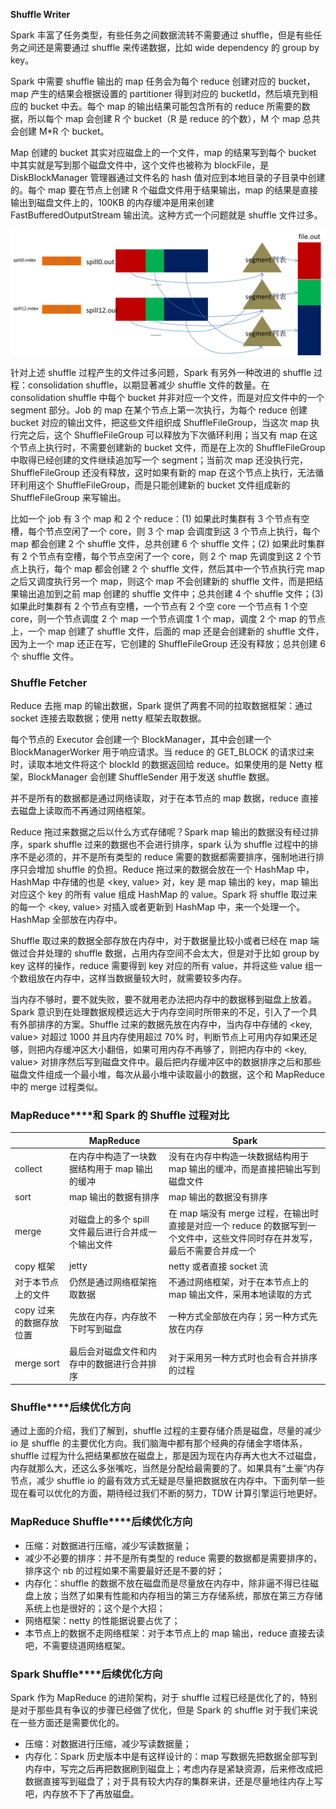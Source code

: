 **Shuffle Writer**

Spark 丰富了任务类型，有些任务之间数据流转不需要通过 shuffle，但是有些任务之间还是需要通过 shuffle 来传递数据，比如 wide dependency 的 group by key。

Spark 中需要 shuffle 输出的 map 任务会为每个 reduce 创建对应的 bucket，map 产生的结果会根据设置的 partitioner 得到对应的 bucketId，然后填充到相应的 bucket 中去。每个 map 的输出结果可能包含所有的 reduce 所需要的数据，所以每个 map 会创建 R 个 bucket（R 是 reduce 的个数），M 个 map 总共会创建 M*R 个 bucket。

Map 创建的 bucket 其实对应磁盘上的一个文件，map 的结果写到每个 bucket 中其实就是写到那个磁盘文件中，这个文件也被称为 blockFile，是 DiskBlockManager 管理器通过文件名的 hash 值对应到本地目录的子目录中创建的。每个 map 要在节点上创建 R 个磁盘文件用于结果输出，map 的结果是直接输出到磁盘文件上的，100KB 的内存缓冲是用来创建 FastBufferedOutputStream 输出流。这种方式一个问题就是 shuffle 文件过多。

![腾讯大数据之TDW计算引擎解析——Shuffle](images/4f6760e31d02437478a0b7788a1fd68c-1589164902906.png)

针对上述 shuffle 过程产生的文件过多问题，Spark 有另外一种改进的 shuffle 过程：consolidation shuffle，以期显著减少 shuffle 文件的数量。在 consolidation shuffle 中每个 bucket 并非对应一个文件，而是对应文件中的一个 segment 部分。Job 的 map 在某个节点上第一次执行，为每个 reduce 创建 bucket 对应的输出文件，把这些文件组织成 ShuffleFileGroup，当这次 map 执行完之后，这个 ShuffleFileGroup 可以释放为下次循环利用；当又有 map 在这个节点上执行时，不需要创建新的 bucket 文件，而是在上次的 ShuffleFileGroup 中取得已经创建的文件继续追加写一个 segment；当前次 map 还没执行完，ShuffleFileGroup 还没有释放，这时如果有新的 map 在这个节点上执行，无法循环利用这个 ShuffleFileGroup，而是只能创建新的 bucket 文件组成新的 ShuffleFileGroup 来写输出。

比如一个 job 有 3 个 map 和 2 个 reduce：(1) 如果此时集群有 3 个节点有空槽，每个节点空闲了一个 core，则 3 个 map 会调度到这 3 个节点上执行，每个 map 都会创建 2 个 shuffle 文件，总共创建 6 个 shuffle 文件；(2) 如果此时集群有 2 个节点有空槽，每个节点空闲了一个 core，则 2 个 map 先调度到这 2 个节点上执行，每个 map 都会创建 2 个 shuffle 文件，然后其中一个节点执行完 map 之后又调度执行另一个 map，则这个 map 不会创建新的 shuffle 文件，而是把结果输出追加到之前 map 创建的 shuffle 文件中；总共创建 4 个 shuffle 文件；(3) 如果此时集群有 2 个节点有空槽，一个节点有 2 个空 core 一个节点有 1 个空 core，则一个节点调度 2 个 map 一个节点调度 1 个 map，调度 2 个 map 的节点上，一个 map 创建了 shuffle 文件，后面的 map 还是会创建新的 shuffle 文件，因为上一个 map 还正在写，它创建的 ShuffleFileGroup 还没有释放；总共创建 6 个 shuffle 文件。

### **Shuffle Fetcher**

Reduce 去拖 map 的输出数据，Spark 提供了两套不同的拉取数据框架：通过 socket 连接去取数据；使用 netty 框架去取数据。

每个节点的 Executor 会创建一个 BlockManager，其中会创建一个 BlockManagerWorker 用于响应请求。当 reduce 的 GET_BLOCK 的请求过来时，读取本地文件将这个 blockId 的数据返回给 reduce。如果使用的是 Netty 框架，BlockManager 会创建 ShuffleSender 用于发送 shuffle 数据。

并不是所有的数据都是通过网络读取，对于在本节点的 map 数据，reduce 直接去磁盘上读取而不再通过网络框架。

Reduce 拖过来数据之后以什么方式存储呢？Spark map 输出的数据没有经过排序，spark shuffle 过来的数据也不会进行排序，spark 认为 shuffle 过程中的排序不是必须的，并不是所有类型的 reduce 需要的数据都需要排序，强制地进行排序只会增加 shuffle 的负担。Reduce 拖过来的数据会放在一个 HashMap 中，HashMap 中存储的也是 <key, value> 对，key 是 map 输出的 key，map 输出对应这个 key 的所有 value 组成 HashMap 的 value。Spark 将 shuffle 取过来的每一个 <key, value> 对插入或者更新到 HashMap 中，来一个处理一个。HashMap 全部放在内存中。

Shuffle 取过来的数据全部存放在内存中，对于数据量比较小或者已经在 map 端做过合并处理的 shuffle 数据，占用内存空间不会太大，但是对于比如 group by key 这样的操作，reduce 需要得到 key 对应的所有 value，并将这些 value 组一个数组放在内存中，这样当数据量较大时，就需要较多内存。

当内存不够时，要不就失败，要不就用老办法把内存中的数据移到磁盘上放着。Spark 意识到在处理数据规模远远大于内存空间时所带来的不足，引入了一个具有外部排序的方案。Shuffle 过来的数据先放在内存中，当内存中存储的 <key, value> 对超过 1000 并且内存使用超过 70% 时，判断节点上可用内存如果还足够，则把内存缓冲区大小翻倍，如果可用内存不再够了，则把内存中的 <key, value> 对排序然后写到磁盘文件中。最后把内存缓冲区中的数据排序之后和那些磁盘文件组成一个最小堆，每次从最小堆中读取最小的数据，这个和 MapReduce 中的 merge 过程类似。

### **MapReduce****和 Spark 的 Shuffle 过程对比**

|                         | MapReduce                                           | Spark                                                        |
| ----------------------- | --------------------------------------------------- | ------------------------------------------------------------ |
| collect                 | 在内存中构造了一块数据结构用于 map 输出的缓冲       | 没有在内存中构造一块数据结构用于 map 输出的缓冲，而是直接把输出写到磁盘文件 |
| sort                    | map 输出的数据有排序                                | map 输出的数据没有排序                                       |
| merge                   | 对磁盘上的多个 spill 文件最后进行合并成一个输出文件 | 在 map 端没有 merge 过程，在输出时直接是对应一个 reduce 的数据写到一个文件中，这些文件同时存在并发写，最后不需要合并成一个 |
| copy 框架               | jetty                                               | netty 或者直接 socket 流                                     |
| 对于本节点上的文件      | 仍然是通过网络框架拖取数据                          | 不通过网络框架，对于在本节点上的 map 输出文件，采用本地读取的方式 |
| copy 过来的数据存放位置 | 先放在内存，内存放不下时写到磁盘                    | 一种方式全部放在内存；另一种方式先放在内存                   |
| merge sort              | 最后会对磁盘文件和内存中的数据进行合并排序          | 对于采用另一种方式时也会有合并排序的过程                     |

### **Shuffle****后续优化方向**

通过上面的介绍，我们了解到，shuffle 过程的主要存储介质是磁盘，尽量的减少 io 是 shuffle 的主要优化方向。我们脑海中都有那个经典的存储金字塔体系，shuffle 过程为什么把结果都放在磁盘上，那是因为现在内存再大也大不过磁盘，内存就那么大，还这么多张嘴吃，当然是分配给最需要的了。如果具有“土豪”内存节点，减少 shuffle io 的最有效方式无疑是尽量把数据放在内存中。下面列举一些现在看可以优化的方面，期待经过我们不断的努力，TDW 计算引擎运行地更好。

### **MapReduce Shuffle****后续优化方向**

- 压缩：对数据进行压缩，减少写读数据量；
- 减少不必要的排序：并不是所有类型的 reduce 需要的数据都是需要排序的，排序这个 nb 的过程如果不需要最好还是不要的好；
- 内存化：shuffle 的数据不放在磁盘而是尽量放在内存中，除非逼不得已往磁盘上放；当然了如果有性能和内存相当的第三方存储系统，那放在第三方存储系统上也是很好的；这个是个大招；
- 网络框架：netty 的性能据说要占优了；
- 本节点上的数据不走网络框架：对于本节点上的 map 输出，reduce 直接去读吧，不需要绕道网络框架。

### **Spark Shuffle****后续优化方向**

Spark 作为 MapReduce 的进阶架构，对于 shuffle 过程已经是优化了的，特别是对于那些具有争议的步骤已经做了优化，但是 Spark 的 shuffle 对于我们来说在一些方面还是需要优化的。

- 压缩：对数据进行压缩，减少写读数据量；
- 内存化：Spark 历史版本中是有这样设计的：map 写数据先把数据全部写到内存中，写完之后再把数据刷到磁盘上；考虑内存是紧缺资源，后来修改成把数据直接写到磁盘了；对于具有较大内存的集群来讲，还是尽量地往内存上写吧，内存放不下了再放磁盘。